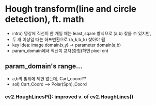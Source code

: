# Hough transform(line and circle detection), ft. math
- intro) 영상에 직선이 한 개일 때는 least_sqare 방식으로 (a,b) 찾을 수 있지만,
- 두 개 이상일 때는 허프변환으로 (a_k,b_k) 찾아야 됨
- key idea: image domain(x,y) -> parameter domain(a,b)
- param_domain에서 직선이 교차(중첩)하면 pixel cnt
## param_domain's range...
- a,b의 범위에 제한 없는데, Cart_coord??
- sol) Cart_Coord --> Polar(Sph)_Coord
### cv2.HoughLinesP(): improved v. of cv2.HoughLines()
